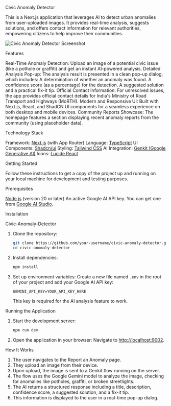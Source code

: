 Civic Anomaly Detector

This is a Next.js application that leverages AI to detect urban anomalies from user-uploaded images. It provides real-time analysis, suggests solutions, and offers contact information for relevant authorities, empowering citizens to help improve their communities.

![Civic Anomaly Detector Screenshot](<img width="1607" height="913" alt="image" src="https://github.com/user-attachments/assets/ded1e1b5-7847-49bf-9a2b-1ac0408e0960" />
)

Features

Real-Time Anomaly Detection: Upload an image of a potential civic issue (like a pothole or graffiti) and get an instant AI-powered analysis.
Detailed Analysis Pop-up: The analysis result is presented in a clean pop-up dialog, which includes:
  A determination of whether an anomaly was found.
  A confidence score (as a percentage) for the detection.
  A suggested solution and a practical fix-it tip.
Official Contact Information: For unresolved issues, the app provides official contact details for India's Ministry of Road Transport and Highways (MoRTH).
Modern and Responsive UI: Built with Next.js, React, and ShadCN UI components for a seamless experience on both desktop and mobile devices.
Community Reports Showcase: The homepage features a section displaying recent anomaly reports from the community (using placeholder data).

Technology Stack

Framework: [Next.js](https://nextjs.org/) (with App Router)
Language: [TypeScript](https://www.typescriptlang.org/)
UI Components: [Shadcn/ui](https://ui.shadcn.com/)
Styling: [Tailwind CSS](https://tailwindcss.com/)
AI Integration: [Genkit (Google Generative AI)](https://firebase.google.com/docs/genkit)
Icons: [Lucide React](https://lucide.dev/guide/packages/lucide-react)

Getting Started

Follow these instructions to get a copy of the project up and running on your local machine for development and testing purposes.

Prerequisites

[Node.js](https://nodejs.org/) (version 20 or later)
An active Google AI API key. You can get one from [Google AI Studio](https://aistudio.google.com/app/apikey).

Installation

Civic-Anomaly-Detector


1.  Clone the repository:
    ```bash
    git clone https://github.com/your-username/civic-anomaly-detector.git
    cd civic-anomaly-detector
    ```

2.  Install dependencies:
    ```bash
    npm install
    ```

3.  Set up environment variables:
    Create a new file named `.env` in the root of your project and add your Google AI API key:
    ```
    GEMINI_API_KEY=YOUR_API_KEY_HERE
    ```
    This key is required for the AI analysis feature to work.

Running the Application

1.  Start the development server:
    ```bash
    npm run dev
    ```

2.  Open the application in your browser:
    Navigate to [http://localhost:9002](http://localhost:9002).

How It Works

1.  The user navigates to the Report an Anomaly page.
2.  They upload an image from their device.
3.  Upon upload, the image is sent to a Genkit flow running on the server.
4.  The flow uses the Google Gemini model to analyze the image, checking for anomalies like potholes, graffiti, or broken streetlights.
5.  The AI returns a structured response including a title, description, confidence score, a suggested solution, and a fix-it tip.
6.  This information is displayed to the user in a real-time pop-up dialog.
